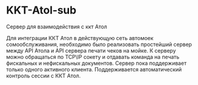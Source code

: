 # KKT-Atol-sub
Сервер для взаимодействия с ккт Атол

Для интеграции ККТ Атол в действующую сеть автомоек сомообслуживания, необходимо было реализовать простейший сервер
между API Атола и API сервера печати чеков на мойке.
К серверу можно обращаться по TCP\IP сокету и отдавать команда на печать фискальных и нефискальных документов.
Сервер пока поддерживает только одного активного клиента.
Поддерживается автоматический контроль сессии с ККТ Атол.
